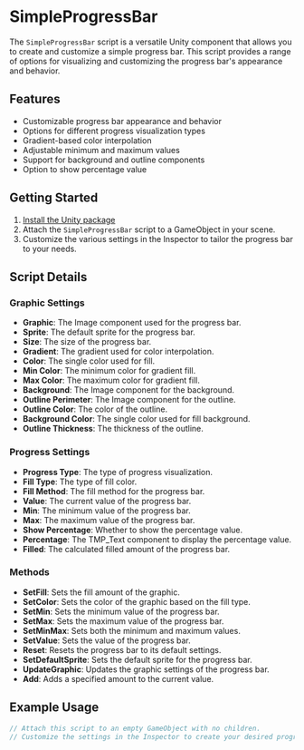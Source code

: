 # SimpleProgressBar

The `SimpleProgressBar` script is a versatile Unity component that allows you to create and customize a simple progress bar. This script provides a range of options for visualizing and customizing the progress bar's appearance and behavior.

## Features

- Customizable progress bar appearance and behavior
- Options for different progress visualization types
- Gradient-based color interpolation
- Adjustable minimum and maximum values
- Support for background and outline components
- Option to show percentage value

## Getting Started

1. <a href="https://assetstore.unity.com/packages/slug/263410">Install the Unity package</a>
2. Attach the `SimpleProgressBar` script to a GameObject in your scene.
3. Customize the various settings in the Inspector to tailor the progress bar to your needs.

## Script Details

### Graphic Settings

- **Graphic**: The Image component used for the progress bar.
- **Sprite**: The default sprite for the progress bar.
- **Size**: The size of the progress bar.
- **Gradient**: The gradient used for color interpolation.
- **Color**: The single color used for fill.
- **Min Color**: The minimum color for gradient fill.
- **Max Color**: The maximum color for gradient fill.
- **Background**: The Image component for the background.
- **Outline Perimeter**: The Image component for the outline.
- **Outline Color**: The color of the outline.
- **Background Color**: The single color used for fill background.
- **Outline Thickness**: The thickness of the outline.

### Progress Settings

- **Progress Type**: The type of progress visualization.
- **Fill Type**: The type of fill color.
- **Fill Method**: The fill method for the progress bar.
- **Value**: The current value of the progress bar.
- **Min**: The minimum value of the progress bar.
- **Max**: The maximum value of the progress bar.
- **Show Percentage**: Whether to show the percentage value.
- **Percentage**: The TMP_Text component to display the percentage value.
- **Filled**: The calculated filled amount of the progress bar.

### Methods

- **SetFill**: Sets the fill amount of the graphic.
- **SetColor**: Sets the color of the graphic based on the fill type.
- **SetMin**: Sets the minimum value of the progress bar.
- **SetMax**: Sets the maximum value of the progress bar.
- **SetMinMax**: Sets both the minimum and maximum values.
- **SetValue**: Sets the value of the progress bar.
- **Reset**: Resets the progress bar to its default settings.
- **SetDefaultSprite**: Sets the default sprite for the progress bar.
- **UpdateGraphic**: Updates the graphic settings of the progress bar.
- **Add**: Adds a specified amount to the current value.

## Example Usage

```csharp
// Attach this script to an empty GameObject with no children.
// Customize the settings in the Inspector to create your desired progress bar.

